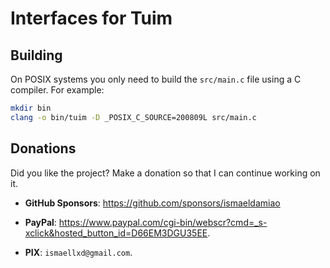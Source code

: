 # Interfaces for Tuim

## Building

On POSIX systems you only need to build the `src/main.c` file using a
C compiler. For example:

```sh
mkdir bin
clang -o bin/tuim -D _POSIX_C_SOURCE=200809L src/main.c
```

## Donations

Did you like the project? Make a donation so that I can continue working on it.

- **GitHub Sponsors**: https://github.com/sponsors/ismaeldamiao

- **PayPal**: <https://www.paypal.com/cgi-bin/webscr?cmd=_s-xclick&hosted_button_id=D66EM3DGU35EE>.

- **PIX**: `ismaellxd@gmail.com`.
